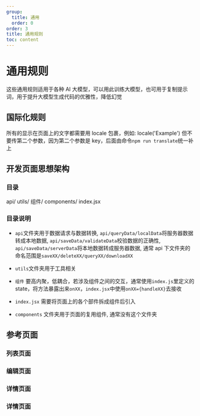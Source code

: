 ```yaml
---
group:
  title: 通用
  order: 0
order: 3
title: 通用规则
toc: content
---
```


# 通用规则

这些通用规则适用于各种 AI 大模型，可以用此训练大模型，也可用于复制提示词，用于提升大模型生成代码的优雅性，降低幻觉

## 国际化规则

所有的显示在页面上的文字都需要用 locale 包裹，例如: locale('Example')
但不要传第二个参数，因为第二个参数是 key，后面由命令`npm run translate`统一补上

## 开发页面思想架构

### 目录

api/
utils/
组件/
components/
index.jsx

### 目录说明

- `api`文件夹用于数据请求与数据转换, `api/queryData/localData`将服务器数据转成本地数据, `api/saveData/validateData`校验数据的正确性, `api/saveData/serverData`将本地数据转成服务器数据, 通常 api 下文件夹的命名范围是`saveXX/deleteXX/queryXX/downloadXX`

- `utils`文件夹用于工具相关

- `组件` 要高内聚，低耦合，若涉及组件之间的交互，通常使用`index.js`里定义的 state，将方法暴露出来`onXX`，`index.jsx`中使用`onXX={handleXX}`去接收

- `index.jsx` 需要将页面上的各个部件拆成组件后引入

- `components` 文件夹用于页面的复用组件, 通常没有这个文件夹

## 参考页面

### 列表页面

### 编辑页面

### 详情页面

### 详情页面
